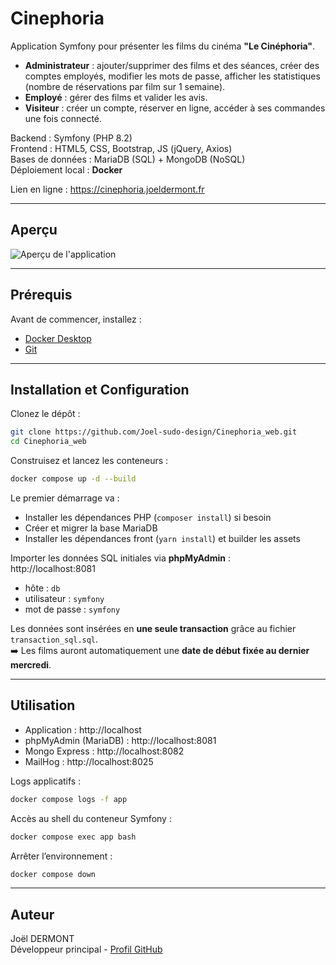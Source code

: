 # Cinephoria

Application Symfony pour présenter les films du cinéma **"Le Cinéphoria"**.

- **Administrateur** : ajouter/supprimer des films et des séances, créer des comptes employés, modifier les mots de passe, afficher les statistiques (nombre de réservations par film sur 1 semaine).
- **Employé** : gérer des films et valider les avis.
- **Visiteur** : créer un compte, réserver en ligne, accéder à ses commandes une fois connecté.

Backend : Symfony (PHP 8.2)  
Frontend : HTML5, CSS, Bootstrap, JS (jQuery, Axios)  
Bases de données : MariaDB (SQL) + MongoDB (NoSQL)  
Déploiement local : **Docker**

Lien en ligne : https://cinephoria.joeldermont.fr

---

## Aperçu

![Aperçu de l'application](aperçu.png)

---

## Prérequis

Avant de commencer, installez :

- [Docker Desktop](https://www.docker.com/products/docker-desktop/)
- [Git](https://git-scm.com/)

---

## Installation et Configuration

Clonez le dépôt :

```bash
git clone https://github.com/Joel-sudo-design/Cinephoria_web.git
cd Cinephoria_web
```

Construisez et lancez les conteneurs :

```bash
docker compose up -d --build
```

Le premier démarrage va :
- Installer les dépendances PHP (`composer install`) si besoin
- Créer et migrer la base MariaDB
- Installer les dépendances front (`yarn install`) et builder les assets

Importer les données SQL initiales via **phpMyAdmin** :  
http://localhost:8081
- hôte : `db`
- utilisateur : `symfony`
- mot de passe : `symfony`

Les données sont insérées en **une seule transaction** grâce au fichier `transaction_sql.sql`.  
➡️ Les films auront automatiquement une **date de début fixée au dernier mercredi**.

---

## Utilisation

- Application : http://localhost
- phpMyAdmin (MariaDB) : http://localhost:8081
- Mongo Express : http://localhost:8082
- MailHog : http://localhost:8025

Logs applicatifs :
```bash
docker compose logs -f app
```

Accès au shell du conteneur Symfony :
```bash
docker compose exec app bash
```

Arrêter l’environnement :
```bash
docker compose down
```

---

## Auteur

Joël DERMONT  
Développeur principal - [Profil GitHub](https://github.com/Joel-sudo-design)
